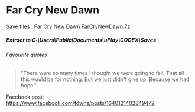 # Far Cry New Dawn
[Save files : Far Cry New Dawn FarCryNewDawn.7z](FarCryNewDawn.7z?raw=true)
<br/>
##### Extract to C:\Users\Public\Documents\uPlay\CODEX\Saves

###### Favourite quotes
> "There were so many times I thought we were going to fail. That all this would be for nothing. But we just didn't give up. Because we had hope."

Facebook post: https://www.facebook.com/tdwns/posts/1640121402849472